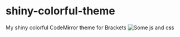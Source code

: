 # shiny-colorful-theme
My shiny colorful CodeMirror theme for Brackets
![Some js and css](https://datahexagon.com/jeremy/Prototypes/Shiny%20Colorful%20Theme/Screenshot_363.png)